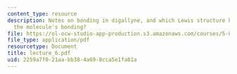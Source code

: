 ```yaml
---
content_type: resource
description: Notes on bonding in digallyne, and which Lewis structure best represents
  the molecule's bonding?
file: https://ol-ocw-studio-app-production.s3.amazonaws.com/courses/5-05-principles-of-inorganic-chemistry-iii-spring-2005/2259a7f021aabb384a698cca5e1fa81a_lecture_6.pdf
file_type: application/pdf
resourcetype: Document
title: lecture_6.pdf
uid: 2259a7f0-21aa-bb38-4a69-8cca5e1fa81a
---
```

